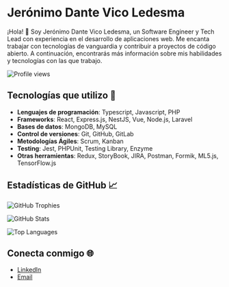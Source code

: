 # Jerónimo Dante Vico Ledesma

¡Hola! 👋 Soy Jerónimo Dante Vico Ledesma, un Software Engineer y Tech Lead con experiencia en el desarrollo de aplicaciones web. Me encanta trabajar con tecnologías de vanguardia y contribuir a proyectos de código abierto. A continuación, encontrarás más información sobre mis habilidades y tecnologías con las que trabajo.

![Profile views](https://komarev.com/ghpvc/?username=KuramaBiju&color=blue)

## Tecnologías que utilizo 🚀

- **Lenguajes de programación**: Typescript, Javascript, PHP
- **Frameworks**: React, Express.js, NestJS, Vue, Node.js, Laravel
- **Bases de datos**: MongoDB, MySQL
- **Control de versiones**: Git, GitHub, GitLab
- **Metodologías Ágiles**: Scrum, Kanban
- **Testing**: Jest, PHPUnit, Testing Library, Enzyme
- **Otras herramientas**: Redux, StoryBook, JIRA, Postman, Formik, ML5.js, TensorFlow.js

## Estadísticas de GitHub 📈

![GitHub Trophies](https://github-profile-trophy.vercel.app/?username=KuramaBiju&theme=radical)

![GitHub Stats](https://github-readme-stats-cmgrodnw9-kuramabiju.vercel.app/api?username=KuramaBiju&show_icons=true&theme=onedark)

![Top Languages](https://github-readme-stats-cmgrodnw9-kuramabiju.vercel.app/api/top-langs/?username=KuramaBiju&theme=onedark)

## Conecta conmigo 🌐

- [LinkedIn](https://www.linkedin.com/in/jer%C3%B3nimo-dante-vico/)
- [Email](mailto:jeronimoledesma0@gmail.com)

